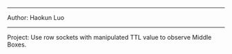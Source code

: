 ***
Author: Haokun Luo

***
Project: Use row sockets with manipulated TTL value to observe Middle Boxes.
